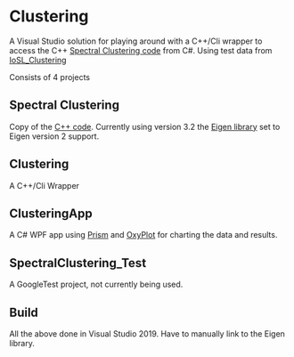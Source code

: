 # Clustering

A Visual Studio solution for playing around with a C++/Cli wrapper to access the C++ 
[Spectral Clustering code](https://github.com/pthimon/clustering) from C#. Using test data from [IoSL_Clustering](https://github.com/atidjani/IoSL_Clustering/wiki/self-tuning-spectral-clustering)

Consists of 4 projects

## Spectral Clustering
Copy of the [C++ code](https://github.com/pthimon/clustering). Currently using version 3.2 the [Eigen library](eigen.tuxfamily.org) set to Eigen version 2 support.

## Clustering
A C++/Cli Wrapper

## ClusteringApp
A C# WPF app using [Prism](https://github.com/PrismLibrary/Prism) and [OxyPlot](https://github.com/oxyplot/oxyplot) for charting the data and results.

## SpectralClustering_Test
A GoogleTest project, not currently being used.

## Build
All the above done in Visual Studio 2019. Have to manually link to the Eigen library.


